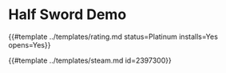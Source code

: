# Half Sword Demo
<!-- script:Aliases [] -->

{{#template ../templates/rating.md status=Platinum installs=Yes opens=Yes}}

{{#template ../templates/steam.md id=2397300}}

